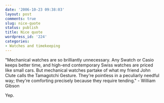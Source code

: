 ```yaml
---
date: '2006-10-23 09:38:03'
layout: post
comments: true
slug: nice-quote
status: publish
title: Nice quote
wordpress_id: '224'
categories:
- Watches and timekeeping
---
```






> 
"Mechanical watches are so brilliantly unnecessary. Any Swatch or Casio keeps better time, and high-end contemporary Swiss watches are priced like small cars. But mechanical watches partake of what my friend John Clute calls the Tamagotchi Gesture. They're pointless in a peculiarly needful way; they're comforting precisely because they require tending." - William Gibson




Yep.
